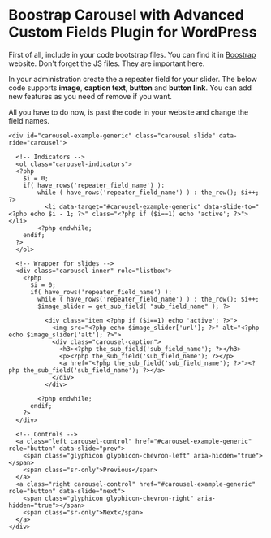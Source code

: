 # Boostrap Carousel with Advanced Custom Fields Plugin for WordPress

First of all, include in your code bootstrap files. You can find it in [Boostrap](http://getbootstrap.com/getting-started/) website. Don't forget the JS files. They are important here.

In your administration create the a repeater field for your slider. The below code supports **image**, **caption text**, **button** and **button link**. You can add new features as you need of remove if you want.

All you have to do now, is past the code in your website and change the field names.

    <div id="carousel-example-generic" class="carousel slide" data-ride="carousel">
    
      <!-- Indicators -->
      <ol class="carousel-indicators">
      <?php 
        $i = 0;
        if( have_rows('repeater_field_name') ):
            while ( have_rows('repeater_field_name') ) : the_row(); $i++; ?>
              <li data-target="#carousel-example-generic" data-slide-to="<?php echo $i - 1; ?>" class="<?php if ($i==1) echo 'active'; ?>"></li>    
            <?php endwhile;
        endif;
      ?>
      </ol>

      <!-- Wrapper for slides -->
      <div class="carousel-inner" role="listbox">
        <?php
          $i = 0;
          if( have_rows('repeater_field_name') ):
            while ( have_rows('repeater_field_name') ) : the_row(); $i++; 
            $image_slider = get_sub_field( "sub_field_name" ); ?>
            
              <div class="item <?php if ($i==1) echo 'active'; ?>">
                <img src="<?php echo $image_slider['url']; ?>" alt="<?php echo $image_slider['alt']; ?>">
                <div class="carousel-caption">
                  <h3><?php the_sub_field('sub_field_name'); ?></h3>
                  <p><?php the_sub_field('sub_field_name'); ?></p>
                  <a href="<?php the_sub_field('sub_field_name'); ?>"><?php the_sub_field('sub_field_name'); ?></a>
                </div>
              </div>
              
            <?php endwhile;
          endif;
        ?>
      </div>

      <!-- Controls -->
      <a class="left carousel-control" href="#carousel-example-generic" role="button" data-slide="prev">
        <span class="glyphicon glyphicon-chevron-left" aria-hidden="true"></span>
        <span class="sr-only">Previous</span>
      </a>
      <a class="right carousel-control" href="#carousel-example-generic" role="button" data-slide="next">
        <span class="glyphicon glyphicon-chevron-right" aria-hidden="true"></span>
        <span class="sr-only">Next</span>
      </a>
    </div>
